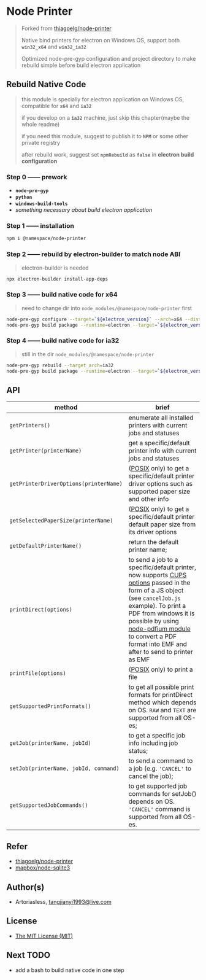 # Node Printer

> Forked from [thiagoelg/node-printer](https://github.com/thiagoelg/node-printer)
>
> Native bind printers for electron on Windows OS, support both **`win32_x64`** and **`win32_ia32`**
>
> Optimized node-pre-gyp configuration and project directory to make rebuild simple before build electron application

## Rebuild Native Code

> this module is specially for electron application on Windows OS, compatible for **`x64`** and **`ia32`**
>
> if you develop on a **`ia32`** machine, just skip this chapter(maybe the whole readme)
>
> if you need this module, suggest to publish it to **`NPM`** or some other private registry
>
> after rebuild work, suggest set **`npmRebuild`** as **`false`** in **electron build configuration**

### Step 0 —— prework

- **`node-pre-gyp`**
- **`python`**
- **`windows-build-tools`**
- _something necessary about build electron application_

### Step 1 —— installation

```bash
npm i @namespace/node-printer
```

### Step 2 —— rebuild by electron-builder to match node ABI

> electron-builder is needed

```bash
npx electron-builder install-app-deps
```

### Step 3 —— build native code for x64

> need to change dir into `node_modules/@namespace/node-printer` first

```bash
node-pre-gyp configure --target=`${electron_version}` --arch=x64 --dist-url=https://electronjs.org/headers --module_name=node_printer
node-pre-gyp build package --runtime=electron --target=`${electron_version}` --target_arch=x64 --build-from-source
```

### Step 4 —— build native code for ia32

> still in the dir `node_modules/@namespace/node-printer`

```bash
node-pre-gyp rebuild --target_arch=ia32
node-pre-gyp build package --runtime=electron --target=`${electron_version}` --target_arch=ia32 --build-from-source
```

## API

| method | brief |
| --- | --- |
| `getPrinters()` | enumerate all installed printers with current jobs and statuses |
| `getPrinter(printerName)` | get a specific/default printer info with current jobs and statuses |
| `getPrinterDriverOptions(printerName)` | ([POSIX](http://en.wikipedia.org/wiki/POSIX) only) to get a specific/default printer driver options such as supported paper size and other info |
| `getSelectedPaperSize(printerName)` | ([POSIX](http://en.wikipedia.org/wiki/POSIX) only) to get a specific/default printer default paper size from its driver options |
| `getDefaultPrinterName()` | return the default printer name; |
| `printDirect(options)` | to send a job to a specific/default printer, now supports [CUPS options](http://www.cups.org/documentation.php/options.html) passed in the form of a JS object (see `cancelJob.js` example). To print a PDF from windows it is possible by using [node-pdfium module](https://github.com/tojocky/node-pdfium) to convert a PDF format into EMF and after to send to printer as EMF |
| `printFile(options)` | ([POSIX](http://en.wikipedia.org/wiki/POSIX) only) to print a file |
| `getSupportedPrintFormats()` | to get all possible print formats for printDirect method which depends on OS. `RAW` and `TEXT` are supported from all OS-es; |
| `getJob(printerName, jobId)` | to get a specific job info including job status; |
| `setJob(printerName, jobId, command)` | to send a command to a job (e.g. `'CANCEL'` to cancel the job); |
| `getSupportedJobCommands()` | to get supported job commands for setJob() depends on OS. `'CANCEL'` command is supported from all OS-es. |

## Refer

- [thiagoelg/node-printer](https://github.com/thiagoelg/node-printer)
- [mapbox/node-sqlite3](https://github.com/mapbox/node-sqlite3)

## Author(s)

- Artoriasless, tangjianyi1993@live.com

## License

- [The MIT License (MIT)](http://opensource.org/licenses/MIT)

## Next TODO

- add a bash to build native code in one step
